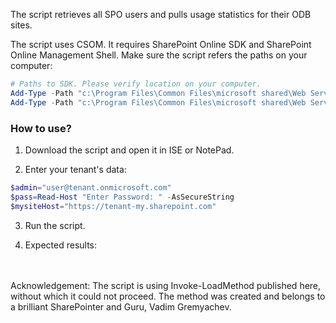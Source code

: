 The script retrieves all SPO users and pulls usage statistics for their ODB sites.

 

The script uses CSOM. It requires SharePoint Online SDK and SharePoint Online Management Shell. Make sure the script refers the paths on your computer:

 

```PowerShell
# Paths to SDK. Please verify location on your computer. 
Add-Type -Path "c:\Program Files\Common Files\microsoft shared\Web Server Extensions\16\ISAPI\Microsoft.SharePoint.Client.dll"  
Add-Type -Path "c:\Program Files\Common Files\microsoft shared\Web Server Extensions\16\ISAPI\Microsoft.SharePoint.Client.Runtime.dll" 
``` 
 


### How to use?
1. Download the script and open it in ISE or NotePad.

2. Enter your tenant's data:

 

```PowerShell
$admin="user@tenant.onmicrosoft.com" 
$pass=Read-Host "Enter Password: " -AsSecureString 
$mysiteHost="https://tenant-my.sharepoint.com"
``` 
 

3. Run the script.

4. Expected results:



 

 
 <br/><br/>
Acknowledgement:
The script is using Invoke-LoadMethod published here, without which it could not proceed. The method was created and belongs to a brilliant SharePointer and Guru, Vadim Gremyachev.

